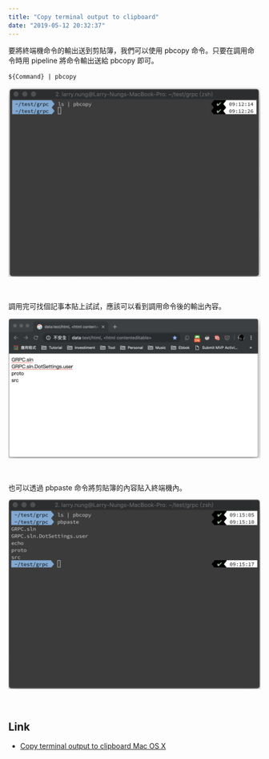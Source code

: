 ```yaml
---
title: "Copy terminal output to clipboard"
date: "2019-05-12 20:32:37"
---
```



要將終端機命令的輸出送到剪貼簿，我們可以使用 pbcopy 命令。只要在調用命令時用 pipeline 將命令輸出送給 pbcopy 即可。  

<!-- More -->

    ${Command} | pbcopy

![1.png](1.png)

</br>


調用完可找個記事本貼上試試，應該可以看到調用命令後的輸出內容。  

![2.png](2.png)

</br>


也可以透過 pbpaste 命令將剪貼簿的內容貼入終端機內。  

![3.png](3.png)

</br>


Link
----
* [Copy terminal output to clipboard Mac OS X](https://www.garron.me/en/bits/mac-os-x-copy-terminal-output-to-clipboard.html)
